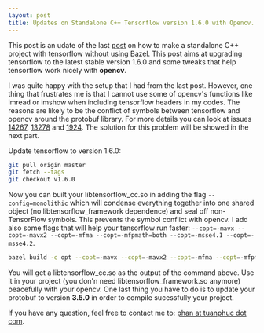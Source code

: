 ```yaml
---
layout: post
title: Updates on Standalone C++ Tensorflow version 1.6.0 with Opencv.
---
```


This post is an udate of the last [post](https://tuanphuc.github.io/standalone-tensorflow-cpp/) on how to make a standalone C++ project with tensorflow without using Bazel. This post aims at upgrading tensorflow to the latest stable version 1.6.0 and some tweaks that help tensorflow work nicely with **opencv**.

I was quite happy with the setup that I had from the last post. However, one thing that frustrates me is that I cannot use some of opencv's functions like imread or imshow when including tensorflow headers in my codes. The reasons are likely to be the conflict of symbols between tensorflow and opencv around the protobuf library. For more details you can look at issues [14267](https://github.com/tensorflow/tensorflow/issues/14267#issuecomment-351780041), [13278](https://github.com/tensorflow/tensorflow/issues/13278) and [1924](https://github.com/tensorflow/tensorflow/issues/1924). The solution for this problem will be showed in the next part. 

Update tensorflow to version 1.6.0:
```sh
git pull origin master
git fetch --tags
git checkout v1.6.0
```

Now you can built your libtensorflow_cc.so in adding the flag `--config=monolithic` which will condense everything together into one shared object (no libtensorflow_framework dependence) and seal off non-TensorFlow symbols. This prevents the symbol conflict with opencv. I add also some flags that will help your tensorflow run faster: `--copt=-mavx --copt=-mavx2 --copt=-mfma --copt=-mfpmath=both --copt=-msse4.1 --copt=-msse4.2`.

```sh
bazel build -c opt --copt=-mavx --copt=-mavx2 --copt=-mfma --copt=-mfpmath=both --copt=-msse4.1 --copt=-msse4.2 --config=monolithic //tensorflow:libtensorflow_cc.so
```

You will get a libtensorflow_cc.so as the output of the command above. Use it in your project (you don'n need libtensorflow_framework.so anymore) peacefully with your opencv. One last thing you have to do is to update your protobuf to version **3.5.0** in order to compile sucessfully your project.

If you have any question, feel free to contact me to: [phan at tuanphuc dot com](mailto:phan@tuanphuc.com).

